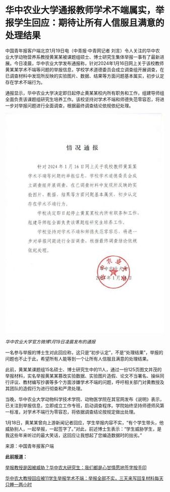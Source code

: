# 华中农业大学通报教师学术不端属实，举报学生回应：期待让所有人信服且满意的处理结果

中国青年报客户端北京1月19日电（中青报·中青网记者
刘言）令人关注的华中农业大学动物营养系教授黄某某被课题组硕士、博士研究生集体举报一事有了最新进展。今日凌晨，华中农业大学发布通报称，针对2024年1月16日网上关于该校教师黄某某学术不端等问题的举报信息，学校学术道德委员会成立调查组开展调查，在已调查材料中发现所反映的实验图片、数据、结果等方面问题基本属实，初步认定存在学术不端行为。

通报显示，华中农业大学决定即日起停止黄某某校内所有职务和工作，组建导师组全面负责该课题组研究生培养工作。该校坚持对学术不端和师德失范零容忍，将进一步对举报问题进行全面调查，根据最终调查结论依规依纪处理。

![d2181fde1f5dd9500feb5928dc8024a6.jpg](https://raw.githubusercontent.com/qqhsx/qqnews_image/main/2024/01/19/华中农业大学通报教师学术不端属实，举报学生回应：期待让所有人信服且满意的处理结果/d2181fde1f5dd9500feb5928dc8024a6.jpg)

_华中农业大学官方微博1月19日凌晨发布的通报_

一名参与举报的博士生对此回应称，这只是“初步认定”，不是“处理结果”，举报的问题也不止于此，希望所有人能等到一个让所有人信服且满意的处理结果。

此前，黄某某课题组15名硕士、博士研究生中的11人，通过一份125页图文并茂的举报材料，实名举报黄某某篡改实验数据、实验图片造假、论文不当署名、操纵同行评议、教材编写抄袭等多个方面涉嫌学术不端的问题，呼吁相关部门对黄教授及其团队的造假行为进行彻查和严肃处理。

当晚，华中农业大学动物科学技术学院、动物医学院在其官网发布《说明》表示，已关注到举报信息，立即成立工作专班，启动调查程序。学院始终坚持师德师风第一标准，对学术不端行为零容忍，将依据调查结论按规定做出处理。

1月18日，黄某某曾向上游新闻记者回应，学生举报内容不实，“有个学生带头，他威胁别人，一起举报，一起签字了。”对此，前述博士生表示：“学生威胁学生，是我这些年来听过的最大笑话，这回应让我想起了您编造数据时的拙劣。”

来源：中国青年报客户端

**此前报道：**

[举报教授是因被威胁？华中农大研究生：我们都是心甘情愿地签字按手印
](https://news.qq.com/rain/a/20240119A009HX00)

[华中农大教授回应被11学生举报学术不端：举报全部不实，三天来写回复材料每天只睡一两小时
](https://news.qq.com/rain/a/20240118A09G2V00)

